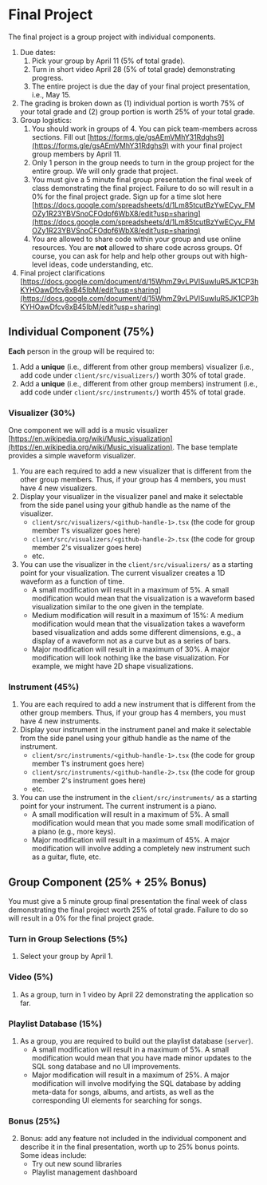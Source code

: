 # Final Project

The final project is a group project with individual components. 
1. Due dates:
    1. Pick your group by April 11 (5% of total grade).
    2. Turn in short video April 28 (5% of total grade) demonstrating progress.
    3. The entire project is due the day of your final project presentation, i.e., May 15.
2. The grading is broken down as (1) individual portion is worth 75% of your total grade and (2) group portion is worth 25% of your total grade.
3. Group logistics:
    1. You should work in groups of 4. You can pick team-members across sections. Fill out [https://forms.gle/gsAEmVMhY31Rdghs9](https://forms.gle/gsAEmVMhY31Rdghs9) with your final project group members by April 11.
    2. Only 1 person in the group needs to turn in the group project for the entire group. We will only grade that project.
    3. You must give a 5 minute final group presentation the final week of class demonstrating the final project. Failure to do so will result in a 0% for the final project grade. Sign up for a time slot here [https://docs.google.com/spreadsheets/d/1Lm85tcutBzYwECyv_FMOZy1R23YBVSnoCFOdpf6WbX8/edit?usp=sharing](https://docs.google.com/spreadsheets/d/1Lm85tcutBzYwECyv_FMOZy1R23YBVSnoCFOdpf6WbX8/edit?usp=sharing)
    4. You are allowed to share code within your group and use online resources. You are **not** allowed to share code across groups. Of course, you can ask for help and help other groups out with high-level ideas, code understanding, etc.
4. Final project clarifications [https://docs.google.com/document/d/15WhmZ9vLPVlSuwIuR5JK1CP3hKYHOawDfcv8xB45IbM/edit?usp=sharing](https://docs.google.com/document/d/15WhmZ9vLPVlSuwIuR5JK1CP3hKYHOawDfcv8xB45IbM/edit?usp=sharing)



## Individual Component (75%)

**Each** person in the group will be required to:
1. Add a **unique** (i.e., different from other group members) visualizer (i.e., add code under `client/src/visualizers/`) worth 30% of total grade.
2. Add a **unique** (i.e., different from other group members) instrument (i.e., add code under `client/src/instruments/`) worth 45% of total grade.


### Visualizer (30%)

One component we will add is a music visualizer [https://en.wikipedia.org/wiki/Music_visualization](https://en.wikipedia.org/wiki/Music_visualization). The base template provides a simple waveform visualizer.

1. You are each required to add a new visualizer that is different from the other group members. Thus, if your group has 4 members, you must have 4 new visualizers.
2. Display your visualizer in the visualizer panel and make it selectable from the side panel using your github handle as the name of the visualizer.
    * `client/src/visualizers/<github-handle-1>.tsx` (the code for group member 1's visualizer goes here)
    * `client/src/visualizers/<github-handle-2>.tsx` (the code for group member 2's visualizer goes here)
    * etc.
3. You can use the visualizer in the `client/src/visualizers/` as a starting point for your visualization. The current visualizer creates a 1D waveform as a function of time.
    * A small modification will result in a maximum of 5%. A small modification would mean that the visualization is a waveform based visualization similar to the one given in the template.
    * Medium modification will result in a maximum of 15%: A medium modification would mean that the visualization takes a waveform based visualization and adds some different dimensions, e.g., a display of a waveform not as a curve but as a series of bars.
    * Major modification will result in a maximum of 30%. A major modification will look nothing like the base visualization. For example, we might have 2D shape visualizations.


### Instrument (45%)

1. You are each required to add a new instrument that is different from the other group members. Thus, if your group has 4 members, you must have 4 new instruments.
2. Display your instrument in the instrument panel and make it selectable from the side panel using your github handle as the name of the instrument.
    * `client/src/instruments/<github-handle-1>.tsx` (the code for group member 1's instrument goes here)
    * `client/src/instruments/<github-handle-2>.tsx` (the code for group member 2's instrument goes here)
    * etc.
3. You can use the instrument in the `client/src/instruments/` as a starting point for your instrument. The current instrument is a piano.
    * A small modification will result in a maximum of 5%. A small modification would mean that you made some small modification of a piano (e.g., more keys).
    * Major modification will result in a maximum of 45%. A major modification will involve adding a completely new instrument such as a guitar, flute, etc.


## Group Component (25% + 25% Bonus)

You must give a 5 minute group final presentation the final week of class demonstrating the final project worth 25% of total grade. Failure to do so will result in a 0% for the final project grade.

### Turn in Group Selections (5%)

1. Select your group by April 1.


### Video (5%) 

1. As a group, turn in 1 video by April 22 demonstrating the application so far.


### Playlist Database (15%)

1. As a group, you are required to build out the playlist database (`server`).
    * A small modification will result in a maximum of 5%. A small modification would mean that you have made minor updates to the SQL song database and no UI improvements.
    * Major modification will result in a maximum of 25%. A major modification will involve modifying the SQL database by adding meta-data for songs, albums, and artists, as well as the corresponding UI elements for searching for songs.



### Bonus (25%)

2. Bonus: add any feature not included in the individual component and describe it in the final presentation, worth up to 25% bonus points. Some ideas include:
    * Try out new sound libraries
    * Playlist management dashboard
